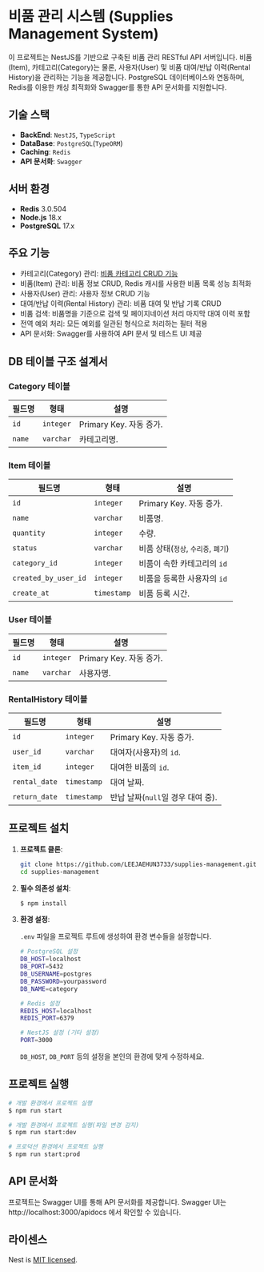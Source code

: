 # 비품 관리 시스템 (Supplies Management System)

이 프로젝트는 NestJS를 기반으로 구축된 비품 관리 RESTful API 서버입니다. 비품(Item), 카테고리(Category)는 물론, 사용자(User) 및 비품 대여/반납 이력(Rental History)을 관리하는 기능을 제공합니다. PostgreSQL 데이터베이스와 연동하며, Redis를 이용한 캐싱 최적화와 Swagger를 통한 API 문서화를 지원합니다.

## 기술 스택

- **BackEnd**: `NestJS`, `TypeScript`
- **DataBase**: `PostgreSQL`(`TypeORM`)
- **Caching**: `Redis`
- **API 문서화**: `Swagger`

## 서버 환경

- **Redis** 3.0.504
- **Node.js** 18.x
- **PostgreSQL** 17.x

## 주요 기능

- 카테고리(Category) 관리: [비품 카테고리 CRUD 기능](doc\category.md)
- 비품(Item) 관리: 비품 정보 CRUD, Redis 캐시를 사용한 비품 목록 성능 최적화
- 사용자(User) 관리: 사용자 정보 CRUD 기능
- 대여/반납 이력(Rental History) 관리: 비품 대여 및 반납 기록 CRUD
- 비품 검색: 비품명을 기준으로 검색 및 페이지네이션 처리 마지막 대여 이력 포함
- 전역 예외 처리: 모든 예외를 일관된 형식으로 처리하는 필터 적용
- API 문서화: Swagger를 사용하여 API 문서 및 테스트 UI 제공

## DB 테이블 구조 설계서

### Category 테이블

| **필드명** | **형태**  | **설명**                |
| ---------- | --------- | ----------------------- |
| `id`       | `integer` | Primary Key. 자동 증가. |
| `name`     | `varchar` | 카테고리명.             |

### Item 테이블

| **필드명**           | **형태**    | **설명**                            |
| -------------------- | ----------- | ----------------------------------- |
| `id`                 | `integer`   | Primary Key. 자동 증가.             |
| `name`               | `varchar`   | 비품명.                             |
| `quantity`           | `integer`   | 수량.                               |
| `status`             | `varchar`   | 비품 상태(`정상`, `수리중`, `폐기`) |
| `category_id`        | `integer`   | 비품이 속한 카테고리의 `id`         |
| `created_by_user_id` | `integer`   | 비품을 등록한 사용자의 `id`         |
| `create_at`          | `timestamp` | 비품 등록 시간.                     |

### User 테이블

| **필드명** | **형태**  | **설명**                |
| ---------- | --------- | ----------------------- |
| `id`       | `integer` | Primary Key. 자동 증가. |
| `name`     | `varchar` | 사용자명.               |

### RentalHistory 테이블

| **필드명**    | **형태**    | **설명**                          |
| ------------- | ----------- | --------------------------------- |
| `id`          | `integer`   | Primary Key. 자동 증가.           |
| `user_id`     | `varchar`   | 대여자(사용자)의 `id`.            |
| `item_id`     | `integer`   | 대여한 비품의 `id`.               |
| `rental_date` | `timestamp` | 대여 날짜.                        |
| `return_date` | `timestamp` | 반납 날짜(`null`일 경우 대여 중). |

## 프로젝트 설치

1. **프로젝트 클론**:

   ```bash
   git clone https://github.com/LEEJAEHUN3733/supplies-management.git
   cd supplies-management
   ```

2. **필수 의존성 설치**:

   ```bash
   $ npm install
   ```

3. **환경 설정**:

   `.env` 파일을 프로젝트 루트에 생성하여 환경 변수들을 설정합니다.

   ```bash
   # PostgreSQL 설정
   DB_HOST=localhost
   DB_PORT=5432
   DB_USERNAME=postgres
   DB_PASSWORD=yourpassword
   DB_NAME=category

   # Redis 설정
   REDIS_HOST=localhost
   REDIS_PORT=6379

   # NestJS 설정 (기타 설정)
   PORT=3000
   ```

   `DB_HOST`, `DB_PORT` 등의 설정을 본인의 환경에 맞게 수정하세요.

## 프로젝트 실행

```bash
# 개발 환경에서 프로젝트 실행
$ npm run start

# 개발 환경에서 프로젝트 실행(파일 변경 감지)
$ npm run start:dev

# 프로덕션 환경에서 프로젝트 실행
$ npm run start:prod
```

## API 문서화

프로젝트는 Swagger UI를 통해 API 문서화를 제공합니다. Swagger UI는 http://localhost:3000/apidocs 에서 확인할 수 있습니다.

## 라이센스

Nest is [MIT licensed](https://github.com/nestjs/nest/blob/master/LICENSE).

